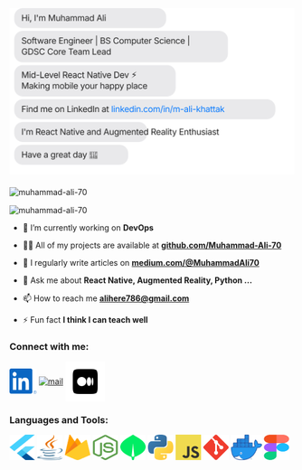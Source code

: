 <!---
<h1 >Hi 👋, I'm Muhammad Ali</h1>
-->

<a href="https://www.linkedin.com/in/m-ali-khattak/" target="blank"><img align="center" src="icons/detail/detail.svg" alt="linkedIn"/></a>

<!---
I am a mobile programming enthusiast and a senior  **software engineer** with a **B.Sc**. in Computer Science. With a deep passion for **mobile app development**.
Passionate and results-driven Software Developer with a strong
foundation in Computer Science and a proven track record in designing
and developing high-quality mobile applications using **Flutter**. 
- 📄 Know about my experiences [**portfolio**](https://mnaqeeb-dev.web.app/)
-->

###

<p align="left"> <img src="https://komarev.com/ghpvc/?username=muhammad-ali-70&label=Profile%20views&color=0e75b6&style=flat" alt="muhammad-ali-70" /> </p>


<p><img align="center" src="https://github-readme-streak-stats.herokuapp.com/?user=muhammad-ali-70&" alt="muhammad-ali-70" /></p>


- 🔭 I’m currently working on **DevOps**

- 👨‍💻 All of my projects are available at [**github.com/Muhammad-Ali-70**](https://github.com/Muhammad-Ali-70)

- 📝 I regularly write articles on [**medium.com/@MuhammadAli70**](https://medium.com/@MuhammadAli70)

- 💬 Ask me about **React Native, Augmented Reality, Python ...**

- 📫 How to reach me **alihere786@gmail.com**

- ⚡ Fun fact **I think I can teach well**

<h3 align="left">Connect with me:</h3>
<p align="left">
<a href="https://linkedin.com/in/m-ali-khattak" target="blank"><img align="center" src="icons/linkedin/linkedin.svg" alt="linkedIn" height="45" width="48" /></a>
<a href="mailto:info@alihere786@gmail.com" target="blank"><img align="center" src="icons/gmail/gmail.svg" alt="mail" height="45" width="45" /></a>
<a href="https://medium.com/@MuhammadAli70" target="blank"><img align="center" src="icons/medium/medium-square.svg" alt="medium" height="70" width="70" /></a>


</p>

<h3 align="left">Languages and Tools:</h3>
<p align="left"> 
<img src="icons/flutter/flutter.svg" width="45" height="45">
<img src="icons/java/java.svg" width="45" height="45">
<img src="icons/firebase/firebase.svg" width="45" height="45">
<img src="icons/nodejs/nodejs.svg" width="45" height="45">
<img src="icons/mongodb/mongodb.svg" width="45" height="45">
<img src="icons/python/python.svg" width="45" height="45">
<img src="icons/js/js.svg" width="45" height="45">
<img src="icons/git/git.svg" width="45" height="45">
<img src="icons/docker/docker.webp" width="55" height="45">
<img src="icons/figma/figma.svg" width="45" height="45">


  </p>


